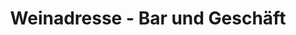 ---
title: "Weinadresse - Bar und Geschäft"
url: /heilbronn/weinadresse-bar-und-geschaeft/
shop: Wein
---